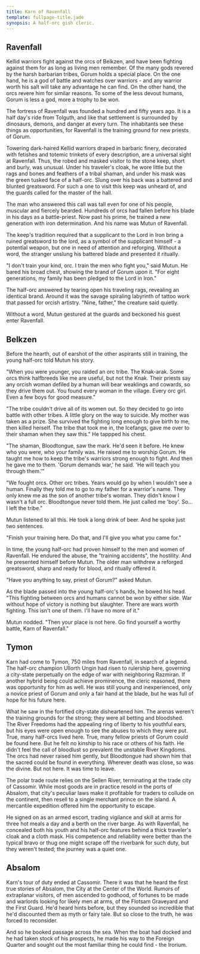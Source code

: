 ```yaml
---
title: Karn of Ravenfall
template: fullpage-title.jade
synopsis: A half-orc gish cleric.
---
```


Ravenfall
---------

Kellid warriors fight against the orcs of Belkzen, and have been fighting against them for as long as living men remember. Of the many gods revered by the harsh barbarian tribes, Gorum holds a special place. On the one hand, he is a god of battle and watches over warriors - and any warrior worth his salt will take any advantage he can find. On the other hand, the orcs revere him for similar reasons. To some of the less devout humans, Gorum is less a god, more a trophy to be won.

The fortress of Ravenfall was founded a hundred and fifty years ago. It is a half day's ride from Tolguth, and like that settlement is surrounded by dinosaurs, demons, and danger at every turn. The inhabitants see these things as opportunities, for Ravenfall is the training ground for new priests of Gorum.

Towering dark-haired Kellid warriors draped in barbaric finery, decorated with fetishes and totemic trinkets of every description, are a universal sight at Ravenfall. Thus, the robed and masked visitor to the stone keep, short and burly, was unusual. Under his traveler's cloak, he wore little but the rags and bones and feathers of a tribal shaman, and under his mask was the green tusked face of a half-orc. Slung over his back was a battered and blunted greatsword. For such a one to visit this keep was unheard of, and the guards called for the master of the hall.

The man who answered this call was tall even for one of his people, muscular and fiercely bearded. Hundreds of orcs had fallen before his blade in his days as a battle-priest. Now past his prime, he trained a new generation with iron determination. And his name was Mutun of Ravenfall.

The keep's tradition required that a supplicant to the Lord in Iron bring a ruined greatsword to the lord, as a symbol of the supplicant himself - a potential weapon, but one in need of attention and reforging. Without a word, the stranger unslung his battered blade and presented it ritually.

"I don't train your kind, orc. I train the men who fight you," said Mutun. He bared his broad chest, showing the brand of Gorum upon it. "For eight generations, my family has been pledged to the Lord in Iron."

The half-orc answered by tearing open his traveling rags, revealing an identical brand. Around it was the savage spiraling labyrinth of tattoo work that passed for orcish artistry. "Nine, father," the creature said quietly.

Without a word, Mutun gestured at the guards and beckoned his guest enter Ravenfall.

Belkzen
-------

Before the hearth, out of earshot of the other aspirants still in training, the young half-orc told Mutun his story.

"When you were younger, you raided an orc tribe. The Knak-arak. Some orcs think halfbreeds like me are useful, but not the Knak. Their priests say any orcish woman defiled by a human will bear weaklings and cowards, so they drive them out. You found every woman in the village. Every orc girl. Even a few boys for good measure."

"The tribe couldn't drive all of its women out. So they decided to go into battle with other tribes. A little glory on the way to suicide. My mother was taken as a prize. She survived the fighting long enough to give birth to me, then killed herself. The tribe that took me in, the Icefangs, gave me over to their shaman when they saw this." He tappped his chest.

"The shaman, Bloodtongue, saw the mark. He'd seen it before. He knew who you were, who your family was. He raised me to worship Gorum. He taught me how to keep the tribe's warriors strong enough to fight. And then he gave me to them. 'Gorum demands war,' he said. 'He will teach you through them.'"

"We fought orcs. Other orc tribes. Years would go by when I wouldn't see a human. Finally they told me to go to my father for a warrior's name. They only knew me as the son of another tribe's woman. They didn't know I wasn't a full orc. Bloodtongue never told them. He just called me 'boy'. So... I left the tribe."

Mutun listened to all this. He took a long drink of beer. And he spoke just two sentences.

"Finish your training here. Do that, and I'll give you what you came for."

In time, the young half-orc had proven himself to the men and women of Ravenfall. He endured the abuse, the "training accidents", the hostility. And he presented himself before Mutun. The older man withdrew a reforged greatsword, sharp and ready for blood, and ritually offered it.

"Have you anything to say, priest of Gorum?" asked Mutun.

As the blade passed into the young half-orc's hands, he bowed his head. "This fighting between orcs and humans cannot be won by either side. War without hope of victory is nothing but slaughter. There are wars worth fighting. This isn't one of them. I'll have no more of it."

Mutun nodded. "Then your place is not here. Go find yourself a worthy battle, Karn of Ravenfall."

Tymon
-----

Karn had come to Tymon, 750 miles from Ravenfall, in search of a legend. The half-orc champion Ullorth Ungin had risen to rulership here, governing a city-state perpetually on the edge of war with neighboring Razmiran. If another hybrid being could achieve prominence, the cleric reasoned, there was opportunity for him as well. He was still young and inexperienced, only a novice priest of Gorum and only a fair hand at the blade, but he was full of hope for his future here.

What he saw in the fortified city-state disheartened him. The arenas weren't the training grounds for the strong; they were all betting and bloodshed. The River Freedoms had the appealing ring of liberty to his youthful ears, but his eyes were open enough to see the abuses to which they were put. True, many half-orcs lived here. True, many fellow priests of Gorum could be found here. But he felt no kinship to his race or others of his faith. He didn't feel the call of bloodlust so prevalent the unstable River Kingdoms. The orcs had never raised him gently, but Bloodtongue had shown him that the sacred could be found in everything. Wherever death was close, so was the divine. But not here. It was time to leave.

The polar trade route relies on the Sellen River, terminating at the trade city of Cassomir. While most goods are in practice resold in the ports of Absalom, that city's peculiar laws make it profitable for traders to collude on the continent, then resell to a single merchant prince on the island. A mercantile expedition offered him the opportunity to escape.

He signed on as an armed escort, trading vigilance and skill at arms for three hot meals a day and a berth on the river barge. As with Ravenfall, he concealed both his youth and his half-orc features behind a thick traveler's cloak and a cloth mask. His competence and reliability were better than the typical bravo or thug one might scrape off the riverbank for such duty, but they weren't tested; the journey was a quiet one.

Absalom
-------

Karn's tour of duty ended at Cassomir. There it was that he heard the first true stories of Absalom, the City at the Center of the World. Rumors of extraplanar visitors, of men ascended to godhood, of fortunes to be made and warlords looking for likely men at arms, of the Flotsam Graveyard and the First Guard. He'd heard hints before, but they sounded so incredible that he'd discounted them as myth or fairy tale. But so close to the truth, he was forced to reconsider.

And so he booked passage across the sea. When the boat had docked and he had taken stock of his prospects, he made his way to the Foreign Quarter and sought out the most familiar thing he could find - the Irorium.

